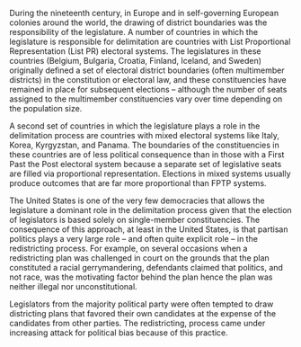 During the nineteenth century, in Europe and in self-governing European colonies around the world, the drawing of district boundaries was the responsibility of the legislature. A number of countries in which the legislature is responsible for delimitation are countries with List Proportional Representation (List PR) electoral systems. The legislatures in these countries (Belgium, Bulgaria, Croatia, Finland, Iceland, and Sweden) originally defined a set of electoral district boundaries (often multimember districts) in the constitution or electoral law, and these constituencies have remained in place for subsequent elections – although the number of seats assigned to the multimember constituencies vary over time depending on the population size.

A second set of countries in which the legislature plays a role in the delimitation process are countries with mixed electoral systems like Italy, Korea, Kyrgyzstan, and Panama. The boundaries of the constituencies in these countries are of less political consequence than in those with a First Past the Post electoral system because a separate set of legislative seats are filled via proportional representation. Elections in mixed systems usually produce outcomes that are far more proportional than FPTP systems.

The United States is one of the very few democracies that allows the legislature a dominant role in the delimitation process given that the election of legislators is based solely on single-member constituencies. The consequence of this approach, at least in the United States, is that partisan politics plays a very large role – and often quite explicit role – in the redistricting process. For example, on several occasions when a redistricting plan was challenged in court on the grounds that the plan constituted a racial gerrymandering, defendants claimed that politics, and not race, was the motivating factor behind the plan hence the plan was neither illegal nor unconstitutional.

Legislators from the majority political party were often tempted to draw districting plans that favored their own candidates at the expense of the candidates from other parties. The redistricting, process came under increasing attack for political bias because of this practice.
